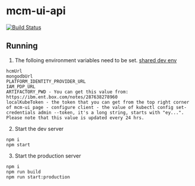 # mcm-ui-api
[![Build Status](https://travis.ibm.com/IBMPrivateCloud/mcm-ui-api.svg?token=FQtRyxd2oucrshZSEEqZ&branch=master)](https://travis.ibm.com/IBMPrivateCloud/mcm-ui-api)

## Running
1. The folloing environment variables need to be set. [shared dev env](https://ibm.ent.box.com/notes/291748731101)
```
hcmUrl
mongodbUrl
PLATFORM_IDENTITY_PROVIDER_URL
IAM_PDP_URL
ARTIFACTORY_PWD - You can get this value from: https://ibm.ent.box.com/notes/287638278960
localKubeToken - the token that you can get from the top right corner of mcm-ui page - configure client - the value of kubectl config set-credentials admin --token, it's a long string, starts with "ey...". Please note that this value is updated every 24 hrs.
```
2. Start the dev server
```
npm i
npm start
```
3. Start the production server
```
npm i
npm run build
npm run start:production
```
